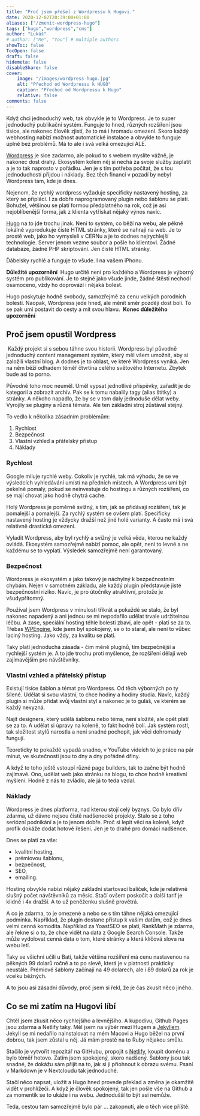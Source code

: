 ```yaml
---
title: "Proč jsem přešel z Wordpressu k Hugovi."
date: 2020-12-02T20:39:00+01:00
aliases: ["/zmenit-wordpress-hugo"]
tags: ["hugo","wordpress","cms"]
author: "Lukáš"
# author: ["Me", "You"] # multiple authors
showToc: false
TocOpen: false
draft: false
hidemeta: false
disableShare: false
cover:
    image: "/images/wordpress-hugo.jpg"
    alt: "Přechod od Wordpressu k HUGO"
    caption: "Přechod od Wordpressu k Hugo"
    relative: false
comments: false
---
```


Když chci jednoduchý web, tak obvykle je to Wordpress.  Je to super jednoduchý publikační systém. Funguje to hned, různých rozšíření jsou tisíce, ale nakonec člověk zjistí, že to má i hromadu omezení. Skoro každý webhosting nabízí možnost automatické instalace a obvykle to funguje úplně bez problémů. Má to ale i svá velká omezující ALE.

[Wordpress](https://wordpress.org) je sice zadarmo, ale pokud to s webem myslíte vážně, je nakonec dost drahý. Ekosystém kolem něj si nechá za svoje služby zaplatit a je to tak naprosto v pořádku. Jen je s tím potřeba počítat, že s tou jednoduchostí přijdou i náklady. Bez těch financí v pozadí by nebyl Wordpress tam, kde je dnes.

Nejenom, že rychlý wordpress vyžaduje specificky nastavený hosting, za který se připlácí. I za dobře naprogramovaný plugin nebo šablonu se platí. Bohužel, většinou se platí formou předplatného na rok, což je asi nejoblíbenější forma, jak z klienta vytřískat nějaký výnos navíc.

[Hugo](https://gohugo.io) na to jde trochu jinak. Není to systém, co běží na webu, ale pěkně lokálně vyprodukuje čisté HTML stránky, které se nahrají na web. Je to prostě web, jako ho vymysleli v CERNu a je to dodnes nejrychlejší technologie. Server jenom vezme soubor a pošle ho klientovi. Žádné databáze, žádné PHP skriptování. Jen čisté HTML stránky.

Ďábelsky rychlé a funguje to všude. I na vašem iPhonu.

**Důležité upozornění**
​
Hugo určitě není pro každého a Wordpress je výborný systém pro publikování. Je to stejné jako všude jinde, žádné štěstí nechodí osamoceno, vždy ho doprovází i nějaká bolest.

Hugo poskytuje hodně svobody, samozřejmě za cenu velkých porodních bolestí. Naopak, Wordpress jede hned, ale měnit směr později dost bolí. To se pak umí postavit do cesty a mít svou hlavu.
​
**Konec důležitého upozornění**
​
## Proč jsem opustil Wordpress
​
Každý projekt si s sebou táhne svou historii. Wordpress byl původně jednoduchý content management systém, který měl všem umožnit, aby si založili vlastní blog. A dodnes je to oblast, ve které Wordpress vyniká. Jen na něm běží odhadem téměř čtvrtina celého světového Internetu. Zbytek bude asi to porno.

Původně toho moc neuměl. Uměl vypsat jednotlivé příspěvky, zařadit je do kategorií a zobrazit archív. Pak se k tomu nabalily tagy (alias štítky) a stránky. A někoho napadlo, že by se v tom daly jednoduše dělat weby. Vyrojily se pluginy a různá témata. Ale ten základní stroj zůstával stejný.

To vedlo k několika zásadním problémům:
​
1. Rychlost
2. Bezpečnost
3. Vlastní vzhled a přátelský přístup
4. Náklady

### Rychlost
Google miluje rychlé weby. Cokoliv je rychlé, tak má výhodu, že se ve výsledcích vyhledávání umístí na předních místech. A Wordpress umí být pekelně pomalý, pokud se neinvestuje do hostingu a různých rozšíření, co se mají chovat jako hodně chytrá cache.

Holý Wordpress je poměrně svižný, s tím, jak se přidávají rozšíření, tak je pomalejší a pomalejší. Za rychlý systém se ovšem platí. Specificky nastavený hosting je vždycky dražší než jiné holé varianty. A často má i svá relativně drastická omezení.

Vyladit Wordpress, aby byl rychlý a svižný je velká věda, kterou ne každý ovládá. Ekosystém samozřejmě nabízí pomoc, ale opět, není to levné a ne každému se to vyplatí. Výsledek samozřejmě není garantovaný.

### Bezpečnost
Wordpress je ekosystém a jako takový je náchylný k bezpečnostním chybám. Nejen v samotném základu, ale každý plugin představuje jisté bezpečnostní riziko. Navíc, je pro útočníky atraktivní, protože je všudypřítomný.

Používal jsem Wordpress v minulosti třikrát a pokaždé se stalo, že byl nakonec napadený a ani jednou se mi nepodařilo udělat trvale udržitelnou léčbu. A zase, speciální hosting téhle bolesti zbaví, ale opět - platí se za to. Třebas [WPEngine](https://wpengine.com), kde jsem byl spokojený, se o to staral, ale není to vůbec laciný hosting. Jako vždy, za kvalitu se platí.

Taky platí jednoduchá zásada - čím méně pluginů, tím bezpečnější a rychlejší systém je. A to jde trochu proti myšlence, že rozšíření dělají web zajímavějším pro návštěvníky.

### Vlastní vzhled a přátelský přístup
Existují tisíce šablon a témat pro Wordpress. Od těch výborných po ty šílené. Udělat si svou vlastní, to chce hodiny a hodiny studia. Navíc, každý plugin si může přidat svůj vlastní styl a nakonec je to guláš, ve kterém se každý nevyzná.

Najít designera, který udělá šablonu nebo téma, není složité, ale opět platí se za to. A udělat si úpravy na koleně, to fakt hodně bolí. Jak systém rostl, tak složitost stylů narostla a není snadné pochopit, jak věci dohromady fungují.

Teoreticky to pokaždé vypadá snadno, v YouTube videích to je práce na pár minut, ve skutečnosti jsou to dny a dny pořádné dřiny.

A když to toho ještě vstoupí různé page builders, tak to začne být hodně zajímavé. Ono, udělat web jako stránku na blogu, to chce hodně kreativní myšlení. Hodně z nás to zvládlo, ale já to teda vzdal.

### Náklady
Wordpress je dnes platforma, nad kterou stojí celý byznys. Co bylo dřív zdarma, už dávno nejsou čistě nadšenecké projekty. Stalo se z toho seriózní podnikání a je to jenom dobře. Proč si lepit věci na koleně, když profík dokáže dodat hotové řešení. Jen je to drahé pro domácí nadšence.

Dnes se platí za vše:
​
- kvalitní hosting,
- prémiovou šablonu,
- bezpečnost,
- SEO,
- emailing.

Hosting obvykle nabízí nějaký základní startovací balíček, kde je relativně slušný počet návštěvníků za měsíc. Stačí ovšem poskočit a další tarif je klidně i 4x dražší. A to už peněženku slušně provětrá.

A co je zdarma, to je omezené a nebo se s tím táhne nějaká omezující podmínka. Například, že plugin dostane přístup k vašim datům, což je dnes velmi cenná komodita. Například za YoastSEO se platí, RankMath je zdarma, ale řekne si o to, že chce vidět na data z Google Search Console. Takže může vydolovat cenná data o tom, které stránky a která klíčová slova na webu letí.

Taky se všichni učili u Bati, takže většina rozšíření má cenu nastavenou na pěkných 99 dolarů ročně a to po slevě, která je v platnosti prakticky neustále. Prémiové šablony začínají na 49 dolarech, ale i 89 dolarů za rok je vcelku běžných.

A to jsou asi zásadní důvody, proč jsem si řekl, že je čas zkusit něco jiného.

## Co se mi zatím na Hugovi líbí
Chtěl jsem zkusit něco rychlejšího a levnějšího. A kupodivu, Github Pages jsou zdarma a Netlify taky. Měl jsem na výběr mezi Hugem a [Jekyllem](https://jekyllrb.com). Jekyll se mi nedařilo nainstalovat na mém Macovi a Hugo běžel na první dobrou, tak jsem zůstal u něj. Já mám prostě na to Ruby nějakou smůlu.

Stačilo je vytvořit repozitář na GitHubu, propojit s [Netlify](https://www.netlify.com), koupit doménu a bylo téměř hotovo. Zatím jsem spokojený, skoro nadšený. Šablony jsou tak snadné, že dokážu sám přijít na to, jak si ji přiohnout k obrazu svému. Psaní v Markdown je v Nextcloudu tak jednoduché.

Stačí něco napsat, uložit a Hugo hned provede překlad a změna je okamžitě vidět v prohlížeči. A když je člověk spokojený, tak jen pošle vše na Github a za momentík se to ukáže i na webu. Jednodušší to být asi nemůže.

Teda, cestou tam samozřejmě bylo pár ... zakopnutí, ale o těch více příště.